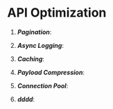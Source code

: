 # API Optimization

1. **_Pagination_**:

2. **_Async Logging_**:

3. **_Caching_**:

4. **_Payload Compression_**:

5. **_Connection Pool_**:

1. **_dddd_**:

